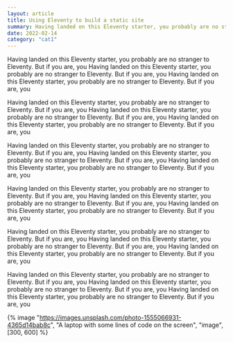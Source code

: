 ```yaml
---
layout: article
title: Using Eleventy to build a static site
summary: Having landed on this Eleventy starter, you probably are no stranger to Eleventy. But if you are, you Having landed on this Eleventy starter, you probably are no stranger to Eleventy. But if you are
date: 2022-02-14
category: "cat1"
---
```


Having landed on this Eleventy starter, you probably are no stranger to Eleventy. But if you are, you Having landed on this Eleventy starter, you probably are no stranger to Eleventy. But if you are, you
Having landed on this Eleventy starter, you probably are no stranger to Eleventy. But if you are, you
<!-- excerpt -->

Having landed on this Eleventy starter, you probably are no stranger to Eleventy. But if you are, you Having landed on this Eleventy starter, you probably are no stranger to Eleventy. But if you are, you
Having landed on this Eleventy starter, you probably are no stranger to Eleventy. But if you are, you

Having landed on this Eleventy starter, you probably are no stranger to Eleventy. But if you are, you Having landed on this Eleventy starter, you probably are no stranger to Eleventy. But if you are, you
Having landed on this Eleventy starter, you probably are no stranger to Eleventy. But if you are, you


Having landed on this Eleventy starter, you probably are no stranger to Eleventy. But if you are, you Having landed on this Eleventy starter, you probably are no stranger to Eleventy. But if you are, you
Having landed on this Eleventy starter, you probably are no stranger to Eleventy. But if you are, you

Having landed on this Eleventy starter, you probably are no stranger to Eleventy. But if you are, you Having landed on this Eleventy starter, you probably are no stranger to Eleventy. But if you are, you
Having landed on this Eleventy starter, you probably are no stranger to Eleventy. But if you are, you

Having landed on this Eleventy starter, you probably are no stranger to Eleventy. But if you are, you Having landed on this Eleventy starter, you probably are no stranger to Eleventy. But if you are, you
Having landed on this Eleventy starter, you probably are no stranger to Eleventy. But if you are, you


{% image "https://images.unsplash.com/photo-1555066931-4365d14bab8c", "A laptop with some lines of code on the screen", "image", [300, 600] %}


